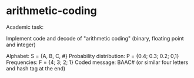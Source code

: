 # arithmetic-coding
Academic task:

Implement code and decode of "arithmetic coding" (binary, floating point and integer)

Alphabet: S = {A, B, C, #}
Probability distribution: P = {0.4; 0.3; 0.2; 0,1}
Frequencies: F = {4; 3; 2; 1}
Coded message: BAAC# (or similar four letters and hash tag at the end)
